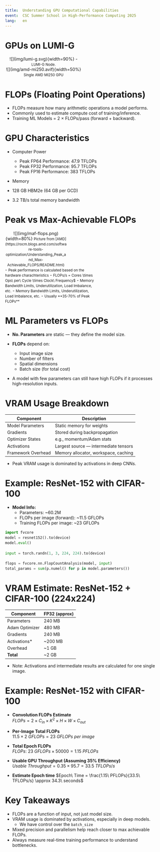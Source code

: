 ```yaml
---
title:  Understanding GPU Computational Capabilities
event:  CSC Summer School in High-Performance Computing 2025
lang:   en
---
```


# GPUs on LUMI-G

<div class="column"  style="width:50%; text-align: center;">
  ![](img/lumi-g.svg){width=90%}
  - <small>LUMI-G Node.</small>
</div>
<div class="column"  style="width:50%; text-align: center;">
  ![](img/amd-mi250.avif){width=50%}
  <small>Single AMD MI250 GPU</small>
</div>

# FLOPs (Floating Point Operations)

- FLOPs measure how many arithmetic operations a model performs.
- Commonly used to estimate compute cost of training/inference.
- Training ML Models = 2 × FLOPs/pass (forward + backward).

# GPU Characteristics
- Computer Power
    - Peak FP64 Performance: 47.9 TFLOPs
    - Peak FP32 Performance: 95.7 TFLOPs
    - Peak FP16 Performance: 383 TFLOPs

- Memory
- 128 GB HBM2e (64 GB per GCD)
- 3.2 TB/s total memory bandwidth

# Peak vs Max-Achievable FLOPs
<div class="column"  style="width:40%; text-align: center;">
  ![](img/maf-flops.png){width=80%}
  <small>Picture from [AMD](https://rocm.blogs.amd.com/software-tools-optimization/Understanding_Peak_and_Max-Achievable_FLOPS/README.html)</small>
</div>
<div class="column"  style="width:60%">
  - <small>Peak performance is calculated based on the hardware charachteristics</small>
  - <small>FLOPs/s = Cores \times Ops\ per\ Cycle \times Clock\ Frequency$</small>
  - <small>Memory Bandwidth Limits, Underutilization, Load Imbalance, etc.</small>
  - <small>Memory Bandwidth Limits, Underutilization, Load Imbalance, etc.</small>
  - <small>Usually **35-70% of Peak FLOPs**</small>
</div>

# ML Parameters vs FLOPs

- **No. Parameters** are static — they define the model size.
- **FLOPs** depend on:
    - Input image size
    - Number of filters
    - Spatial dimensions
    - Batch size (for total cost)

- A model with few parameters can still have high FLOPs if it processes high-resolution inputs.

# VRAM Usage Breakdown

| Component            | Description                                  |
|---------------------|----------------------------------------------|
| Model Parameters     | Static memory for weights                    |
| Gradients            | Stored during backpropagation                |
| Optimizer States     | e.g., momentum/Adam stats                    |
| Activations          | Largest source — intermediate tensors        |
| Framework Overhead   | Memory allocator, workspace, caching         |

- Peak VRAM usage is dominated by activations in deep CNNs.

# Example: ResNet-152 with CIFAR-100

- **Model Info:**
    - Parameters: ~60.2M
    - FLOPs per image (forward): ~11.5 GFLOPs
    - Training FLOPs per image: ~23 GFLOPs

```python
import fvcore
model = resnet152().to(device)
model.eval()

input = torch.randn(1, 3, 224, 224).to(device)

flops = fvcore.nn.FlopCountAnalysis(model, input)
total_params = sum(p.numel() for p in model.parameters())
```

# VRAM Estimate: ResNet-152 + CIFAR-100 (224x224)

| Component          | FP32 (approx) |
|-------------------|---------------|
| Parameters         | 240 MB        |
| Adam  Optimizer    | 480 MB        |
| Gradients          | 240 MB        |
| Activations*       | ~200 MB       |
| Overhead           | ~1 GB         |
| **Total**          | ~2 GB         |

- Note: Activations and intermediate results are calculated for one single image.

# Example: ResNet-152 with CIFAR-100

- **Convolution FLOPs Estimate**  
$FLOPs = 2 \times C_{in} \times K^2 \times H \times W \times C_{out}$

- **Per-Image Total FLOPs**  
$11.5 \times 2\ GFLOPs = 23\ GFLOPs\ per\ image$

- **Total Epoch FLOPs**  
$FLOPs:\ 23\ GFLOPs \times 50000 = 1.15\ PFLOPs$


- **Usable GPU Throughput (Assuming 35% Efficiency)**  
$Usable\ Throughput = 0.35 \times 95.7 = 33.5\ TFLOPs/s$


- **Estimate Epoch time**
$Epoch\ Time = \frac{1.15\ PFLOPs}{33.5\ TFLOPs/s} \approx 34.3\ seconds$

# Key Takeaways

- FLOPs are a function of input, not just model size.
- VRAM usage is dominated by activations, especially in deep models. 
  - We have control over the `batch_size`
- Mixed precision and parallelism help reach closer to max achievable FLOPs.
- Always measure real-time training performance to understand bottlenecks.
